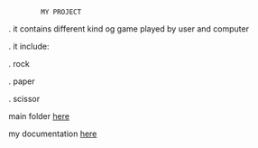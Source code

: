             MY PROJECT

. it contains different kind og game played by user and computer

. it include:

. rock

. paper

. scissor

main folder [here](https://github.com/aaliyanah56/zuriwork/tree/main/scissor.py)

my documentation [here](https://github.com/aaliyanah56/zuriwork/blob/main/scissor.py/rock.py)
